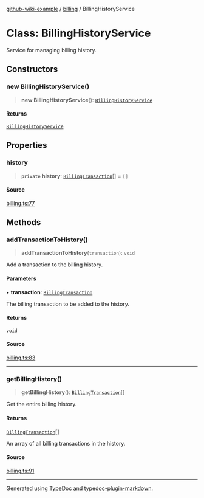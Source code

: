 [github-wiki-example](../wiki/Home) / [billing](../wiki/billing) / BillingHistoryService

# Class: BillingHistoryService

Service for managing billing history.

## Constructors

### new BillingHistoryService()

> **new BillingHistoryService**(): [`BillingHistoryService`](../wiki/billing.Class.BillingHistoryService)

#### Returns

[`BillingHistoryService`](../wiki/billing.Class.BillingHistoryService)

## Properties

### history

> **`private`** **history**: [`BillingTransaction`](../wiki/billing.Interface.BillingTransaction)[] = `[]`

#### Source

[billing.ts:77](https://github.com/tgreyuk/typedoc-plugin-markdown-examples/blob/13dc594/examples/04-typedoc-github-wiki-theme/src/billing.ts#L77)

## Methods

### addTransactionToHistory()

> **addTransactionToHistory**(`transaction`): `void`

Add a transaction to the billing history.

#### Parameters

• **transaction**: [`BillingTransaction`](../wiki/billing.Interface.BillingTransaction)

The billing transaction to be added to the history.

#### Returns

`void`

#### Source

[billing.ts:83](https://github.com/tgreyuk/typedoc-plugin-markdown-examples/blob/13dc594/examples/04-typedoc-github-wiki-theme/src/billing.ts#L83)

***

### getBillingHistory()

> **getBillingHistory**(): [`BillingTransaction`](../wiki/billing.Interface.BillingTransaction)[]

Get the entire billing history.

#### Returns

[`BillingTransaction`](../wiki/billing.Interface.BillingTransaction)[]

An array of all billing transactions in the history.

#### Source

[billing.ts:91](https://github.com/tgreyuk/typedoc-plugin-markdown-examples/blob/13dc594/examples/04-typedoc-github-wiki-theme/src/billing.ts#L91)

***

Generated using [TypeDoc](https://typedoc.org) and [typedoc-plugin-markdown](https://typedoc-plugin-markdown.org).
